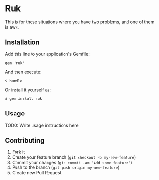 # Ruk

This is for those situations where you have two problems, and one of
them is awk.

## Installation

Add this line to your application's Gemfile:

    gem 'ruk'

And then execute:

    $ bundle

Or install it yourself as:

    $ gem install ruk

## Usage

TODO: Write usage instructions here

## Contributing

1. Fork it
2. Create your feature branch (`git checkout -b my-new-feature`)
3. Commit your changes (`git commit -am 'Add some feature'`)
4. Push to the branch (`git push origin my-new-feature`)
5. Create new Pull Request
